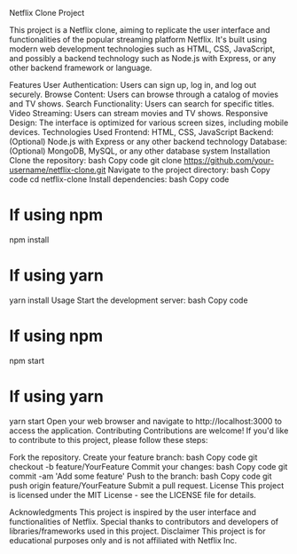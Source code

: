 Netflix Clone Project

This project is a Netflix clone, aiming to replicate the user interface and functionalities of the popular streaming platform Netflix. It's built using modern web development technologies such as HTML, CSS, JavaScript, and possibly a backend technology such as Node.js with Express, or any other backend framework or language.

Features
User Authentication: Users can sign up, log in, and log out securely.
Browse Content: Users can browse through a catalog of movies and TV shows.
Search Functionality: Users can search for specific titles.
Video Streaming: Users can stream movies and TV shows.
Responsive Design: The interface is optimized for various screen sizes, including mobile devices.
Technologies Used
Frontend: HTML, CSS, JavaScript
Backend: (Optional) Node.js with Express or any other backend technology
Database: (Optional) MongoDB, MySQL, or any other database system
Installation
Clone the repository:
bash
Copy code
git clone https://github.com/your-username/netflix-clone.git
Navigate to the project directory:
bash
Copy code
cd netflix-clone
Install dependencies:
bash
Copy code
# If using npm
npm install

# If using yarn
yarn install
Usage
Start the development server:
bash
Copy code
# If using npm
npm start

# If using yarn
yarn start
Open your web browser and navigate to http://localhost:3000 to access the application.
Contributing
Contributions are welcome! If you'd like to contribute to this project, please follow these steps:

Fork the repository.
Create your feature branch:
bash
Copy code
git checkout -b feature/YourFeature
Commit your changes:
bash
Copy code
git commit -am 'Add some feature'
Push to the branch:
bash
Copy code
git push origin feature/YourFeature
Submit a pull request.
License
This project is licensed under the MIT License - see the LICENSE file for details.

Acknowledgments
This project is inspired by the user interface and functionalities of Netflix.
Special thanks to contributors and developers of libraries/frameworks used in this project.
Disclaimer
This project is for educational purposes only and is not affiliated with Netflix Inc.
